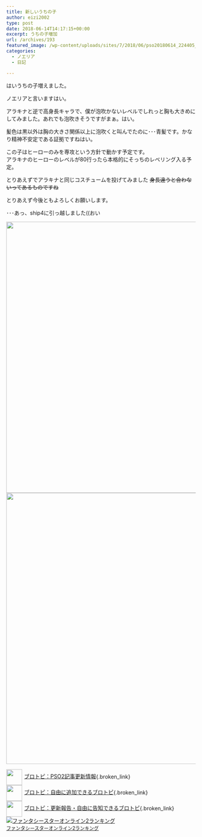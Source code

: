 ```yaml
---
title: 新しいうちの子
author: eizi2002
type: post
date: 2018-06-14T14:17:15+00:00
excerpt: うちの子増加
url: /archives/193
featured_image: /wp-content/uploads/sites/7/2018/06/pso20180614_224405_000.png
categories:
  - ノエリア
  - 日記

---
```

はいうちの子増えました。

ノエリアと言いますはい。

アラキナと逆で高身長キャラで、僕が泡吹かないレベルでしれっと胸も大きめにしてみました。あれでも泡吹きそうですがまぁ。はい。

髪色は黒以外は胸の大きさ関係以上に泡吹くと叫んでたのに･･･青髪です。かなり精神不安定である証拠ですねはい。

この子はヒーローのみを専攻という方針で動かす予定です。  
アラキナのヒーローのレベルが80行ったら本格的にそっちのレベリング入る予定。

とりあえずでアラキナと同じコスチュームを投げてみました <del>身長違うと合わないってあるものですね</del>

とりあえず今後ともよろしくお願いします。

･･･あっ、ship4に引っ越しました((おい

<img loading="lazy" class="alignnone wp-image-195 size-full" src="http://inubousaki-ikkai.kir.jp/eizi2002/pso/wp-content/uploads/sites/7/2018/06/pso20180614_224405_000.png" alt="" width="1280" height="720" srcset="http://inubousaki-ikkai.kir.jp/eizi2002/pso/wp-content/uploads/sites/7/2018/06/pso20180614_224405_000.png 1280w, http://inubousaki-ikkai.kir.jp/eizi2002/pso/wp-content/uploads/sites/7/2018/06/pso20180614_224405_000-300x169.png 300w, http://inubousaki-ikkai.kir.jp/eizi2002/pso/wp-content/uploads/sites/7/2018/06/pso20180614_224405_000-768x432.png 768w, http://inubousaki-ikkai.kir.jp/eizi2002/pso/wp-content/uploads/sites/7/2018/06/pso20180614_224405_000-1024x576.png 1024w" sizes="(max-width: 1280px) 100vw, 1280px" /><img loading="lazy" class="alignnone wp-image-196 size-full" src="http://inubousaki-ikkai.kir.jp/eizi2002/pso/wp-content/uploads/sites/7/2018/06/pso20180614_224427_001.png" alt="" width="1280" height="720" srcset="http://inubousaki-ikkai.kir.jp/eizi2002/pso/wp-content/uploads/sites/7/2018/06/pso20180614_224427_001.png 1280w, http://inubousaki-ikkai.kir.jp/eizi2002/pso/wp-content/uploads/sites/7/2018/06/pso20180614_224427_001-300x169.png 300w, http://inubousaki-ikkai.kir.jp/eizi2002/pso/wp-content/uploads/sites/7/2018/06/pso20180614_224427_001-768x432.png 768w, http://inubousaki-ikkai.kir.jp/eizi2002/pso/wp-content/uploads/sites/7/2018/06/pso20180614_224427_001-1024x576.png 1024w" sizes="(max-width: 1280px) 100vw, 1280px" /> 

[<img style="width: 3em !important; height: 3em !important; vertical-align: middle; margin-right: .4em;" src="https://blogcircle.jp/thumb/commu/163/1" />ブロトピ：PSO2記事更新情報][1]{.broken_link}  
[<img style="width: 3em !important; height: 3em !important; vertical-align: middle; margin-right: .4em;" src="https://blogcircle.jp/thumb/commu/583/3" />ブロトピ：自由に追加できるブロトピ][2]{.broken_link}  
[<img style="width: 3em !important; height: 3em !important; vertical-align: middle; margin-right: .4em;" src="https://blogcircle.jp/thumb/commu/677/2" />ブロトピ：更新報告・自由に告知できるブロトピ][3]{.broken_link}  
<a href="//blog.with2.net/link/?1901224:2510" target="_blank" rel="noopener"><img title="ファンタシースターオンライン2ランキング" src="https://blog.with2.net/img/banner/c/banner_1/br_c_2510_1.gif" /></a>  
<a style="font-size: 0.9em;" href="//blog.with2.net/link/?1901224:2510" target="_blank" rel="noopener">ファンタシースターオンライン2ランキング</a>

 [1]: https://blogcircle.jp/commu/163/topic/2
 [2]: https://blogcircle.jp/commu/583/topic/6
 [3]: https://blogcircle.jp/commu/677/topic/3